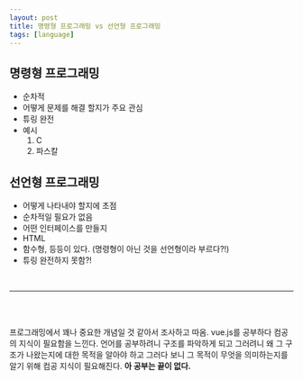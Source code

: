 ```yaml
---
layout: post
title: 명령형 프로그래밍 vs 선언형 프로그래밍
tags: [language]
---
```


## 명령형 프로그래밍

- 순차적
- 어떻게 문제를 해결 할지가 주요 관심
- 튜링 완전
- 예시
  1. C
  2. 파스칼


## 선언형 프로그래밍

- 어떻게 나타내야 할지에 초점
- 순차적일 필요가 없음
- 어떤 인터페이스를 만들지
- HTML
- 함수형, 등등이 있다. (명령형이 아닌 것을 선언형이라 부르다?!)
- 튜링 완전하지 못함?!

<br>


___
<br>
<br>

프로그래밍에서 꽤나 중요한 개념일 것 같아서 조사하고 따옴. vue.js를 공부하다 컴공의 지식이 필요함을 느낀다. 
언어를 공부하려니 구조를 파악하게 되고 그러려니 왜 그 구조가 나왔는지에 대한 목적을 알아야 하고 그러다 보니 
그 목적이 무엇을 의미하는지를 알기 위해 컴공 지식이 필요해진다. **아 공부는 끝이 없다.**